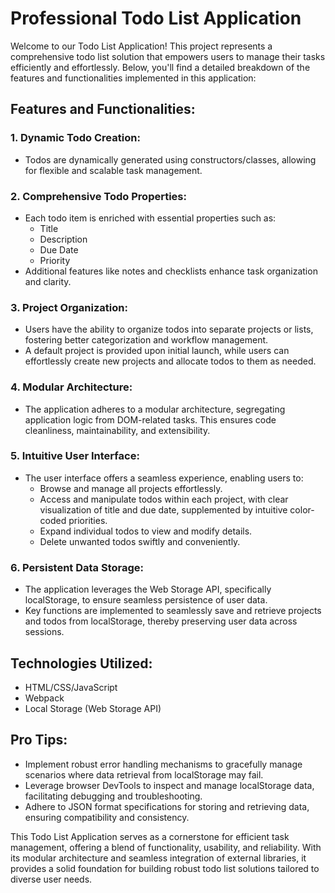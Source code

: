 # Professional Todo List Application

Welcome to our Todo List Application! This project represents a comprehensive todo list solution that empowers users to manage their tasks efficiently and effortlessly. Below, you'll find a detailed breakdown of the features and functionalities implemented in this application:

## Features and Functionalities:

### 1. Dynamic Todo Creation:

- Todos are dynamically generated using constructors/classes, allowing for flexible and scalable task management.

### 2. Comprehensive Todo Properties:

- Each todo item is enriched with essential properties such as:
  - Title
  - Description
  - Due Date
  - Priority
- Additional features like notes and checklists enhance task organization and clarity.

### 3. Project Organization:

- Users have the ability to organize todos into separate projects or lists, fostering better categorization and workflow management.
- A default project is provided upon initial launch, while users can effortlessly create new projects and allocate todos to them as needed.

### 4. Modular Architecture:

- The application adheres to a modular architecture, segregating application logic from DOM-related tasks. This ensures code cleanliness, maintainability, and extensibility.

### 5. Intuitive User Interface:

- The user interface offers a seamless experience, enabling users to:
  - Browse and manage all projects effortlessly.
  - Access and manipulate todos within each project, with clear visualization of title and due date, supplemented by intuitive color-coded priorities.
  - Expand individual todos to view and modify details.
  - Delete unwanted todos swiftly and conveniently.

### 6. Persistent Data Storage:

- The application leverages the Web Storage API, specifically localStorage, to ensure seamless persistence of user data.
- Key functions are implemented to seamlessly save and retrieve projects and todos from localStorage, thereby preserving user data across sessions.

## Technologies Utilized:

- HTML/CSS/JavaScript
- Webpack
- Local Storage (Web Storage API)

## Pro Tips:

- Implement robust error handling mechanisms to gracefully manage scenarios where data retrieval from localStorage may fail.
- Leverage browser DevTools to inspect and manage localStorage data, facilitating debugging and troubleshooting.
- Adhere to JSON format specifications for storing and retrieving data, ensuring compatibility and consistency.

This Todo List Application serves as a cornerstone for efficient task management, offering a blend of functionality, usability, and reliability. With its modular architecture and seamless integration of external libraries, it provides a solid foundation for building robust todo list solutions tailored to diverse user needs.
